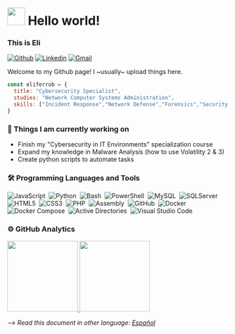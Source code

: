 # <img src="https://github.com/sudnyeshtalekar/sudnyeshtalekar/blob/master/Assets/Hi.gif" width="40px"> Hello world!

### This is Eli
[![Github](https://img.shields.io/badge/-Github-000?style=flat&logo=Github&logoColor=white)](https://github.com/eliferrob)
[![Linkedin](https://img.shields.io/badge/-LinkedIn-blue?style=flat&logo=Linkedin&logoColor=white)](https://www.linkedin.com/in/eli-fernandez-robles)
[![Gmail](https://img.shields.io/badge/-Gmail-c14438?style=flat&logo=Gmail&logoColor=white)](mailto:eliferrob@gmail.com)

Welcome to my Github page! I ~usually~ upload things here.


```js
const eliferrob = {
  title: "Cybersecurity Specialist",
  studies: "Network Computer Systems Administration",
  skills: ["Incident Response","Network Defense","Forensics","Security Awareness Training"],
}
```


### 🌱 Things I am currently working on

- Finish my "Cybersecurity in IT Environments" specialization course
- Expand my knowledge in Malware Analysis (how to use Volatility 2 & 3)
- Create python scripts to automate tasks
<!--
- Business practices on [name](link) 🚀 *coming soon* 

💻 Projects 
-->

### 🛠 Programming Languages and Tools

![JavaScript](https://img.shields.io/badge/-JavaScript-05122A?style=flat&logo=javascript)&nbsp;
![Python](https://img.shields.io/badge/-Python-05122A?style=flat&logo=python)&nbsp;
![Bash](https://img.shields.io/badge/-Bash-05122A?style=flat&logo=gnubash)&nbsp;
![PowerShell](https://img.shields.io/badge/-PowerShell-05122A?style=flat&logo=powershell)&nbsp;
![MySQL](https://img.shields.io/badge/-MySQL-05122A?style=flat&logo=mysql)&nbsp;
![SQLServer](https://img.shields.io/badge/-SQLServer-05122A?style=flat&logo=SQLServer)&nbsp;
![HTML5](https://img.shields.io/badge/-HTML5-05122A?style=flat&logo=html5)&nbsp;
![CSS3](https://img.shields.io/badge/-CSS3-05122A?style=flat&logo=css3)&nbsp;
![PHP](https://img.shields.io/badge/-PHP-05122A?style=flat&logo=php)&nbsp;
![Assembly](https://img.shields.io/badge/-Assembly-05122A?style=flat&logo=academia)&nbsp;
![GitHub](https://img.shields.io/badge/-GitHub-05122A?style=flat&logo=github)&nbsp;
![Docker](https://img.shields.io/badge/-Docker-05122A?style=flat&logo=docker)&nbsp;
![Docker Compose](https://img.shields.io/badge/-Docker%20Compose-05122A?style=flat&logo=docker)&nbsp;
![Active Directories](https://img.shields.io/badge/-Active%20Directories-05122A?style=flat&logo=gnometerminal&logoColor=007ACC)&nbsp;
![Visual Studio Code](https://img.shields.io/badge/-Visual%20Studio%20Code-05122A?style=flat&logo=htmx&logoColor=007ACC)&nbsp;

### ⚙️ GitHub Analytics

  <a href="https://github.com/eliferrob">
    <img height="160em" src="https://github-readme-stats.vercel.app/api?username=eliferrob&show_icons=true&theme=radical&custom_title=My%20GitHub%20Stats&include_all_commits=true&count_private=true"/>
    <img height="160em" src="https://github-readme-stats-eight-theta.vercel.app/api/top-langs/?username=eliferrob&layout=compact&langs_count=4&theme=radical"/>
  </a>
</p>

*--> Read this document in other language: [Español](https://github.com/eliferrob/eliferrob/blob/main/README_es.md)*
